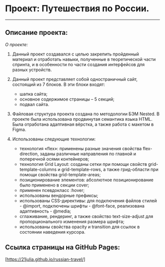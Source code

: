 # Проект: Путешествия по России.

___

## Описание проекта:

*О проекте:*

1. Данный проект создавался с целью закрепить пройденный материал и отработать навыки, полученные в теоретической части спринта, и в особенности по части создания интерфейсов для разных устройств.

2. Данный проект представляет собой одностраничный сайт, состоящий из 7 блоков. В эти блоки входят:
    * шапка сайта;
    * основное содержимое страницы – 5 секций;
    * подвал сайта.

3. Файловая структура проекта создана по методологии БЭМ Nested. В проекте была использована продвинутая семантика языка HTML. Была отработана адаптивная вёрстка, а также работа с макетом в Figma.

4. Использованы следующие технологии:
    * технология «flex»: применены разные значения свойства flex-direction, заданы различные направления по главной и поперечной осями контейнеров;
    * технология Grid Layout: созданы сетки при помощи свойств grid-template-columns и grid-template-rows, а также грид-области при помощи свойства grid-template-areas;
    * позиционирование элементов: абсолютное позиционирование было применено в секции cover;
    * применен псевдокласс :hover;
    * использованы вендорные префиксы;
    * использованы CSS-директивы: для подключения файлов стилей - @import, подключены шрифты - @font-face, реализована адаптивность - @media;
    * сглаживание, рендеринг, а также свойство text-size-adjust для пропорционального изменения размера шрифта;
    * использованы свойства opacity и transition для ссылок в состоянии наведения курсора.

## Ссылка страницы на GitHub Pages:

[https://21julia.github.io/russian-travel/]
